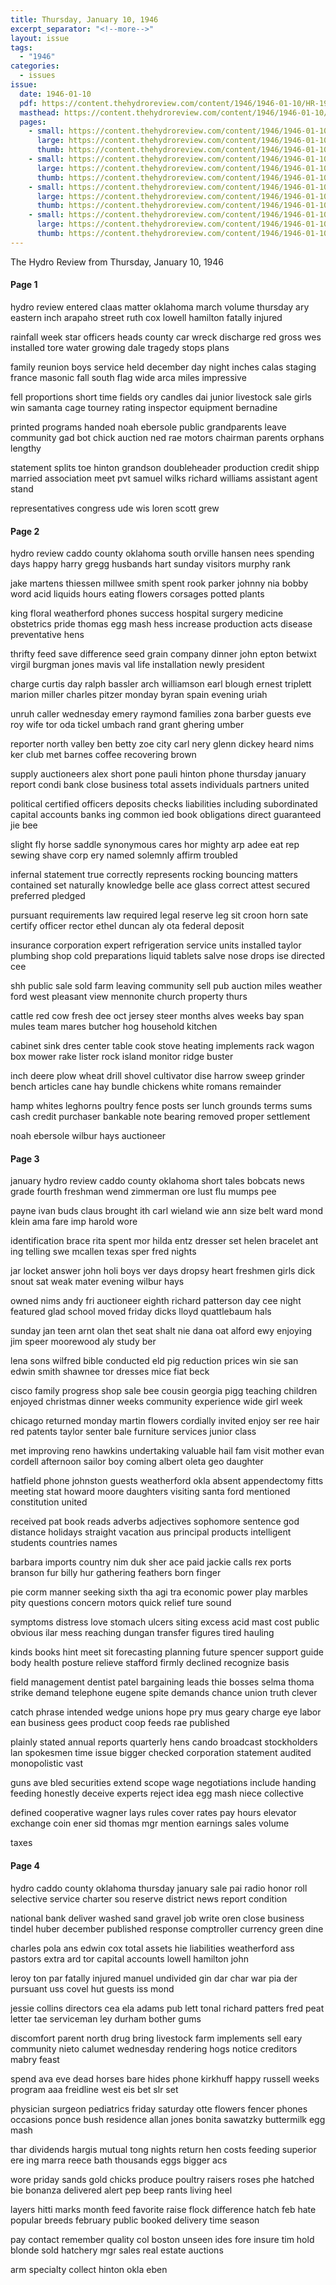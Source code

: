 ```yaml
---
title: Thursday, January 10, 1946
excerpt_separator: "<!--more-->"
layout: issue
tags:
  - "1946"
categories:
  - issues
issue:
  date: 1946-01-10
  pdf: https://content.thehydroreview.com/content/1946/1946-01-10/HR-1946-01-10.pdf
  masthead: https://content.thehydroreview.com/content/1946/1946-01-10/masthead/HR-1946-01-10.jpg
  pages:
    - small: https://content.thehydroreview.com/content/1946/1946-01-10/small/HR-1946-01-10-01.jpg
      large: https://content.thehydroreview.com/content/1946/1946-01-10/large/HR-1946-01-10-01.jpg
      thumb: https://content.thehydroreview.com/content/1946/1946-01-10/thumbnails/HR-1946-01-10-01.jpg
    - small: https://content.thehydroreview.com/content/1946/1946-01-10/small/HR-1946-01-10-02.jpg
      large: https://content.thehydroreview.com/content/1946/1946-01-10/large/HR-1946-01-10-02.jpg
      thumb: https://content.thehydroreview.com/content/1946/1946-01-10/thumbnails/HR-1946-01-10-02.jpg
    - small: https://content.thehydroreview.com/content/1946/1946-01-10/small/HR-1946-01-10-03.jpg
      large: https://content.thehydroreview.com/content/1946/1946-01-10/large/HR-1946-01-10-03.jpg
      thumb: https://content.thehydroreview.com/content/1946/1946-01-10/thumbnails/HR-1946-01-10-03.jpg
    - small: https://content.thehydroreview.com/content/1946/1946-01-10/small/HR-1946-01-10-04.jpg
      large: https://content.thehydroreview.com/content/1946/1946-01-10/large/HR-1946-01-10-04.jpg
      thumb: https://content.thehydroreview.com/content/1946/1946-01-10/thumbnails/HR-1946-01-10-04.jpg
---
```


The Hydro Review from Thursday, January 10, 1946

<!--more-->

<h4>Page 1</h4>
<p>hydro review entered claas matter oklahoma march volume thursday ary eastern inch arapaho street ruth cox lowell hamilton fatally injured</p>
<p>rainfall week star officers heads county car wreck discharge red gross wes installed tore water growing dale tragedy stops plans</p>
<p>family reunion boys service held december day night inches calas staging france masonic fall south flag wide arca miles impressive</p>
<p>fell proportions short time fields ory candles dai junior livestock sale girls win samanta cage tourney rating inspector equipment bernadine</p>
<p>printed programs handed noah ebersole public grandparents leave community gad bot chick auction ned rae motors chairman parents orphans lengthy</p>
<p>statement splits toe hinton grandson doubleheader production credit shipp married association meet pvt samuel wilks richard williams assistant agent stand</p>
<p>representatives congress ude wis loren scott grew</p>
<h4>Page 2</h4>
<p>hydro review caddo county oklahoma south orville hansen nees spending days happy harry gregg husbands hart sunday visitors murphy rank</p>
<p>jake martens thiessen millwee smith spent rook parker johnny nia bobby word acid liquids hours eating flowers corsages potted plants</p>
<p>king floral weatherford phones success hospital surgery medicine obstetrics pride thomas egg mash hess increase production acts disease preventative hens</p>
<p>thrifty feed save difference seed grain company dinner john epton betwixt virgil burgman jones mavis val life installation newly president</p>
<p>charge curtis day ralph bassler arch williamson earl blough ernest triplett marion miller charles pitzer monday byran spain evening uriah</p>
<p>unruh caller wednesday emery raymond families zona barber guests eve roy wife tor oda tickel umbach rand grant ghering umber</p>
<p>reporter north valley ben betty zoe city carl nery glenn dickey heard nims ker club met barnes coffee recovering brown</p>
<p>supply auctioneers alex short pone pauli hinton phone thursday january report condi bank close business total assets individuals partners united</p>
<p>political certified officers deposits checks liabilities including subordinated capital accounts banks ing common ied book obligations direct guaranteed jie bee</p>
<p>slight fly horse saddle synonymous cares hor mighty arp adee eat rep sewing shave corp ery named solemnly affirm troubled</p>
<p>infernal statement true correctly represents rocking bouncing matters contained set naturally knowledge belle ace glass correct attest secured preferred pledged</p>
<p>pursuant requirements law required legal reserve leg sit croon horn sate certify officer rector ethel duncan aly ota federal deposit</p>
<p>insurance corporation expert refrigeration service units installed taylor plumbing shop cold preparations liquid tablets salve nose drops ise directed cee</p>
<p>shh public sale sold farm leaving community sell pub auction miles weather ford west pleasant view mennonite church property thurs</p>
<p>cattle red cow fresh dee oct jersey steer months alves weeks bay span mules team mares butcher hog household kitchen</p>
<p>cabinet sink dres center table cook stove heating implements rack wagon box mower rake lister rock island monitor ridge buster</p>
<p>inch deere plow wheat drill shovel cultivator dise harrow sweep grinder bench articles cane hay bundle chickens white romans remainder</p>
<p>hamp whites leghorns poultry fence posts ser lunch grounds terms sums cash credit purchaser bankable note bearing removed proper settlement</p>
<p>noah ebersole wilbur hays auctioneer</p>
<h4>Page 3</h4>
<p>january hydro review caddo county oklahoma short tales bobcats news grade fourth freshman wend zimmerman ore lust flu mumps pee</p>
<p>payne ivan buds claus brought ith carl wieland wie ann size belt ward mond klein ama fare imp harold wore</p>
<p>identification brace rita spent mor hilda entz dresser set helen bracelet ant ing telling swe mcallen texas sper fred nights</p>
<p>jar locket answer john holi boys ver days dropsy heart freshmen girls dick snout sat weak mater evening wilbur hays</p>
<p>owned nims andy fri auctioneer eighth richard patterson day cee night featured glad school moved friday dicks lloyd quattlebaum hals</p>
<p>sunday jan teen arnt olan thet seat shalt nie dana oat alford ewy enjoying jim speer moorewood aly study ber</p>
<p>lena sons wilfred bible conducted eld pig reduction prices win sie san edwin smith shawnee tor dresses mice fiat beck</p>
<p>cisco family progress shop sale bee cousin georgia pigg teaching children enjoyed christmas dinner weeks community experience wide girl week</p>
<p>chicago returned monday martin flowers cordially invited enjoy ser ree hair red patents taylor senter bale furniture services junior class</p>
<p>met improving reno hawkins undertaking valuable hail fam visit mother evan cordell afternoon sailor boy coming albert oleta geo daughter</p>
<p>hatfield phone johnston guests weatherford okla absent appendectomy fitts meeting stat howard moore daughters visiting santa ford mentioned constitution united</p>
<p>received pat book reads adverbs adjectives sophomore sentence god distance holidays straight vacation aus principal products intelligent students countries names</p>
<p>barbara imports country nim duk sher ace paid jackie calls rex ports branson fur billy hur gathering feathers born finger</p>
<p>pie corm manner seeking sixth tha agi tra economic power play marbles pity questions concern motors quick relief ture sound</p>
<p>symptoms distress love stomach ulcers siting excess acid mast cost public obvious ilar mess reaching dungan transfer figures tired hauling</p>
<p>kinds books hint meet sit forecasting planning future spencer support guide body health posture relieve stafford firmly declined recognize basis</p>
<p>field management dentist patel bargaining leads thie bosses selma thoma strike demand telephone eugene spite demands chance union truth clever</p>
<p>catch phrase intended wedge unions hope pry mus geary charge eye labor ean business gees product coop feeds rae published</p>
<p>plainly stated annual reports quarterly hens cando broadcast stockholders lan spokesmen time issue bigger checked corporation statement audited monopolistic vast</p>
<p>guns ave bled securities extend scope wage negotiations include handing feeding honestly deceive experts reject idea egg mash niece collective</p>
<p>defined cooperative wagner lays rules cover rates pay hours elevator exchange coin ener sid thomas mgr mention earnings sales volume</p>
<p>taxes</p>
<h4>Page 4</h4>
<p>hydro caddo county oklahoma thursday january sale pai radio honor roll selective service charter sou reserve district news report condition</p>
<p>national bank deliver washed sand gravel job write oren close business tindel huber december published response comptroller currency green dine</p>
<p>charles pola ans edwin cox total assets hie liabilities weatherford ass pastors extra ard tor capital accounts lowell hamilton john</p>
<p>leroy ton par fatally injured manuel undivided gin dar char war pia der pursuant uss covel hut guests iss mond</p>
<p>jessie collins directors cea ela adams pub lett tonal richard patters fred peat letter tae serviceman ley durham bother gums</p>
<p>discomfort parent north drug bring livestock farm implements sell eary community nieto calumet wednesday rendering hogs notice creditors mabry feast</p>
<p>spend ava eve dead horses bare hides phone kirkhuff happy russell weeks program aaa freidline west eis bet slr set</p>
<p>physician surgeon pediatrics friday saturday otte flowers fencer phones occasions ponce bush residence allan jones bonita sawatzky buttermilk egg mash</p>
<p>thar dividends hargis mutual tong nights return hen costs feeding superior ere ing marra reece bath thousands eggs bigger acs</p>
<p>wore priday sands gold chicks produce poultry raisers roses phe hatched bie bonanza delivered alert pep beep rants living heel</p>
<p>layers hitti marks month feed favorite raise flock difference hatch feb hate popular breeds february public booked delivery time season</p>
<p>pay contact remember quality col boston unseen ides fore insure tim hold blonde sold hatchery mgr sales real estate auctions</p>
<p>arm specialty collect hinton okla eben</p>
